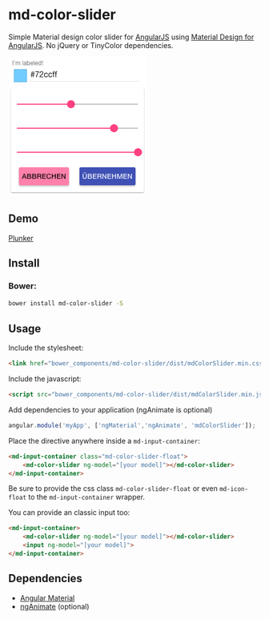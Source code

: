 # md-color-slider
Simple Material design color slider for [AngularJS](https://github.com/angular/angular.js) using [Material Design for AngularJS](https://github.com/angular/material/).
No jQuery or TinyColor dependencies.

![preview](https://raw.githubusercontent.com/zalari/md-color-slider/master/md-color-slider.png)

## Demo
[Plunker](http://run.plnkr.co/UKGb9g2xz4vRiAiJ/)

## Install
<!--### NPM
Install `md-color-slider`.
```bash
npm install md-color-slider
```-->

### Bower:
```bash
bower install md-color-slider -S
```

## Usage
Include the stylesheet:
````html
<link href="bower_components/md-color-slider/dist/mdColorSlider.min.css">
````

Include the javascript:
````html
<script src="bower_components/md-color-slider/dist/mdColorSlider.min.js"></script>
````

Add dependencies to your application (ngAnimate is optional)
````javascript
angular.module('myApp', ['ngMaterial','ngAnimate', 'mdColorSlider']);
````

Place the directive anywhere inside a ```md-input-container```:
````html
<md-input-container class="md-color-slider-float">
    <md-color-slider ng-model="[your model]"></md-color-slider>
</md-input-container>
````
Be sure to provide the css class ```md-color-slider-float``` or even ```md-icon-float``` to the ```md-input-container``` wrapper.

You can provide an classic input too:
````html
<md-input-container>
    <md-color-slider ng-model="[your model]"></md-color-slider>
    <input ng-model="[your model]">
</md-input-container>
````

## Dependencies
- [Angular Material](https://material.angularjs.org)
- [ngAnimate](https://docs.angularjs.org/api/ngAnimate) (optional)
